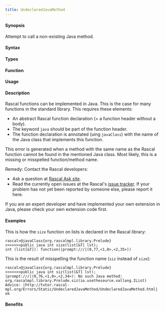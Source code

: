 ```yaml
---
title: UndeclaredJavaMethod
---
```


#### Synopsis

Attempt to call a non-existing Java method.

#### Syntax

#### Types

#### Function
       
#### Usage

#### Description

Rascal functions can be implemented in Java. This is the case for many functions in the standard library.
This requires these elements:

*  An abstract Rascal function declaration (= a function header without a body).
*  The keyword `java` should be part of the function header.
*  The function declaration is annotated (uing `javaClass`) with the name of the Java class that implements this function.


This error is generated when a method with the same name as the Rascal function
cannot be found in the mentioned Java class. Most likely, this is a missing or misspelled function/method name.

Remedy: Contact the Rascal developers:

*  Ask a question at [Rascal Ask site](http://ask.rascal-mpl.org/questions/).
*  Read the currently open issues at the Rascal's [issue tracker](https://github.com/cwi-swat/rascal/issues?state=open). If your problem has not yet been reported by someone else, please report it here.


If you are an expert developer and have implemented your own extension in Java, please check your own extension code first.


#### Examples

This is how the `size` function on lists is declared in the Rascal library:

```rascal-shell
rascal>@javaClass{org.rascalmpl.library.Prelude}
>>>>>>>public java int size(list[&T] lst);
int (list[&T]): function(|prompt:///|(0,77,<1,0>,<2,35>))
```
This is the result of misspelling the function name (`siz` instead of `size`):

```rascal-shell
rascal>@javaClass{org.rascalmpl.library.Prelude}
>>>>>>>public java int siz(list[&T] lst);
|prompt:///|(0,76,<1,0>,<2,34>): No such Java method: org.rascalmpl.library.Prelude.siz(io.usethesource.vallang.IList)
Advice: |http://tutor.rascal-mpl.org/Errors/Static/UndeclaredJavaMethod/UndeclaredJavaMethod.html|
ok
```
#### Benefits


